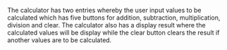 The calculator has two entries whereby the user input values to be calculated which has five buttons for addition, subtraction, multiplication, division and clear. The calculator also has a display result where the calculated values will be display while the clear button clears the result if another values are to be calculated.   
